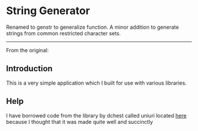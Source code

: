 String Generator
==================

Renamed to genstr to generalize function. A minor addition to generate strings from common restricted character sets.

---

From the original:

Introduction
------------
This is a very simple application which I built for use with various libraries.

Help
----
I have borrowed code from the library by dchest called uniuri located [here](https://github.com/dchest/uniuri)
because I thought that it was made quite well and succinctly
